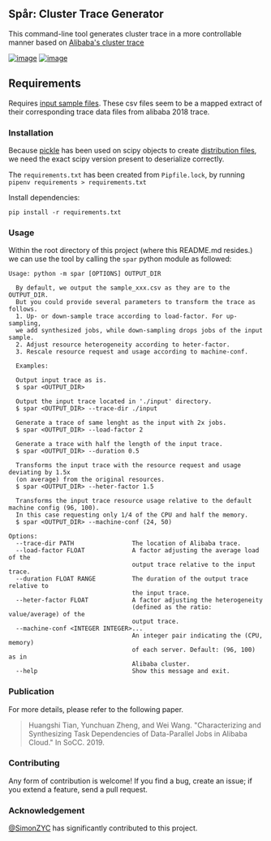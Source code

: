 ## Spår: Cluster Trace Generator

This command-line tool generates cluster trace in a more controllable manner based on [Alibaba's cluster trace](https://github.com/alibaba/clusterdata)

[![image](https://img.shields.io/pypi/l/spar.svg)](https://python.org/pypi/spar)
[![image](https://img.shields.io/pypi/pyversions/spar.svg)](https://python.org/pypi/spar)

## Requirements

Requires [input sample files](./formats.md#input-format).
These csv files seem to be a mapped extract of their corresponding trace data files from alibaba 2018 trace.

### Installation

Because [pickle](https://docs.python.org/3/library/pickle.html) has been used on scipy objects to create [distribution files](./spar/data/distributions/), we need the exact scipy version present to deserialize correctly.

The `requirements.txt` has been created from `Pipfile.lock`, by running `pipenv requirements > requirements.txt`

Install dependencies:

```
pip install -r requirements.txt
```

### Usage

Within the root directory of this project (where this README.md resides.) we can use the tool by calling the `spar` python module as followed:

```
Usage: python -m spar [OPTIONS] OUTPUT_DIR

  By default, we output the sample_xxx.csv as they are to the OUTPUT_DIR.
  But you could provide several parameters to transform the trace as follows.
  1. Up- or down-sample trace according to load-factor. For up-sampling,
  we add synthesized jobs, while down-sampling drops jobs of the input sample.
  2. Adjust resource heterogeneity according to heter-factor.
  3. Rescale resource request and usage according to machine-conf.

  Examples:

  Output input trace as is.
  $ spar <OUTPUT_DIR>

  Output the input trace located in './input' directory.
  $ spar <OUTPUT_DIR> --trace-dir ./input

  Generate a trace of same lenght as the input with 2x jobs.
  $ spar <OUTPUT_DIR> --load-factor 2

  Generate a trace with half the length of the input trace.
  $ spar <OUTPUT_DIR> --duration 0.5

  Transforms the input trace with the resource request and usage deviating by 1.5x
  (on average) from the original resources.
  $ spar <OUTPUT_DIR> --heter-factor 1.5

  Transforms the input trace resource usage relative to the default machine config (96, 100).
  In this case requesting only 1/4 of the CPU and half the memory.
  $ spar <OUTPUT_DIR> --machine-conf (24, 50)

Options:
  --trace-dir PATH                The location of Alibaba trace.
  --load-factor FLOAT             A factor adjusting the average load of the
                                  output trace relative to the input trace.
  --duration FLOAT RANGE          The duration of the output trace relative to
                                  the input trace.
  --heter-factor FLOAT            A factor adjusting the heterogeneity
                                  (defined as the ratio: value/average) of the
                                  output trace.
  --machine-conf <INTEGER INTEGER>...
                                  An integer pair indicating the (CPU, memory)
                                  of each server. Default: (96, 100) as in
                                  Alibaba cluster.
  --help                          Show this message and exit.
```

### Publication

For more details, please refer to the following paper.

> Huangshi Tian, Yunchuan Zheng, and Wei Wang. "Characterizing and Synthesizing Task Dependencies of Data-Parallel Jobs in Alibaba Cloud." In SoCC. 2019.


### Contributing

Any form of contribution is welcome! If you find a bug, create an issue; if you extend a feature, send a pull request.


### Acknowledgement

[@SimonZYC](https://github.com/SimonZYC) has significantly contributed to this project.
